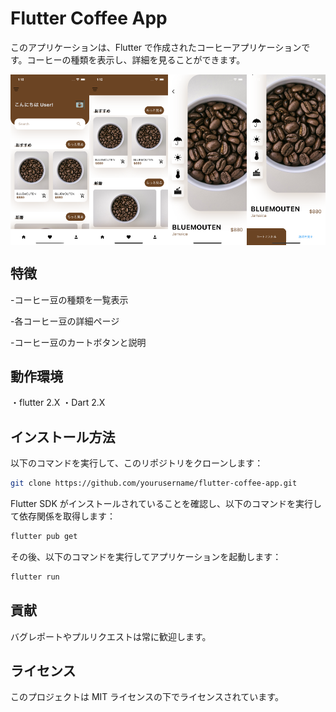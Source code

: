 # Flutter Coffee App

このアプリケーションは、Flutter で作成されたコーヒーアプリケーションです。コーヒーの種類を表示し、詳細を見ることができます。

<div style="display: flex;">
  <img src="images/Simulator Screenshot - iPhone 14 - 2023-06-07 at 01.18.58.png" alt="ホーム画面" style="width: 25%;">
  <img src="images/Simulator Screenshot - iPhone 14 - 2023-06-07 at 01.19.03.png" alt="ホーム画面２" style="width: 25%;">
  <img src="images/Simulator Screenshot - iPhone 14 - 2023-06-07 at 01.19.07.png" alt="遷移画面" style="width: 25%;">
  <img src="images/Simulator Screenshot - iPhone 14 - 2023-06-07 at 01.19.11.png" alt="遷移画面２" style="width: 25%;">
</div>

## 特徴

-コーヒー豆の種類を一覧表示

-各コーヒー豆の詳細ページ

-コーヒー豆のカートボタンと説明

## 動作環境

・flutter 2.X
・Dart 2.X

## インストール方法

以下のコマンドを実行して、このリポジトリをクローンします：

```bash
git clone https://github.com/yourusername/flutter-coffee-app.git
```

Flutter SDK がインストールされていることを確認し、以下のコマンドを実行して依存関係を取得します：

```bash
flutter pub get
```

その後、以下のコマンドを実行してアプリケーションを起動します：

```bash
flutter run
```

## 貢献

バグレポートやプルリクエストは常に歓迎します。

## ライセンス

このプロジェクトは MIT ライセンスの下でライセンスされています。
